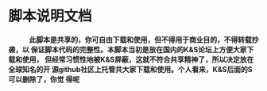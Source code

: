 # 脚本说明文档     

　　　**此脚本是共享的，你可自由下载和使用，但不得用于商业目的，不得转载抄袭，以
保证脚本代码的完整性。本脚本当初是放在国内的K&S论坛上方便大家下载和使用，
但经常习惯性地被K&S屏蔽，这就不符合共享精神了，所以决定放在全球知名的开
源github社区上托管共大家下载和使用。个人看来，K&S后面的S可以删除了，你觉
得呢**
